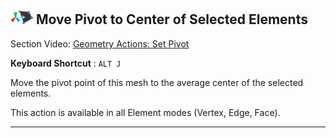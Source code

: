 ## ![Set Pivot Icon](../images/icons/Pivot_CenterOnElements.png "Set Pivot Icon") Move Pivot to Center of Selected Elements

<div class="video-link-missing">
Section Video: <a href="@todo">Geometry Actions: Set Pivot</a>
</div> 

**Keyboard Shortcut** : `ALT J`

Move the pivot point of this mesh to the average center of the selected elements.

This action is available in all Element modes (Vertex, Edge, Face).

---
